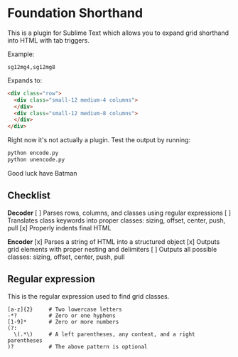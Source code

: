 # Foundation Shorthand

This is a plugin for Sublime Text which allows you to expand grid shorthand into HTML with tab triggers.

Example:

```
sg12mg4,sg12mg8
```

Expands to:

```html
<div class="row">
  <div class="small-12 medium-4 columns">
  </div>
  <div class="small-12 medium-8 columns">
  </div>
</div>
```

Right now it's not actually a plugin. Test the output by running:

```bash
python encode.py
python unencode.py
```

Good luck have Batman

## Checklist

**Decoder**
[ ] Parses rows, columns, and classes using regular expressions
[ ] Translates class keywords into proper classes: sizing, offset, center, push, pull
[x] Properly indents final HTML

**Encoder**
[x] Parses a string of HTML into a structured object
[x] Outputs grid elements with proper nesting and delimiters
[ ] Outputs all possible classes: sizing, offset, center, push, pull

## Regular expression

This is the regular expression used to find grid classes.

```
[a-z]{2}     # Two lowercase letters
-*?          # Zero or one hyphens
[1-9]*       # Zero or more numbers
(?:
  \(.*\)     # A left parentheses, any content, and a right parentheses
)?           # The above pattern is optional
```